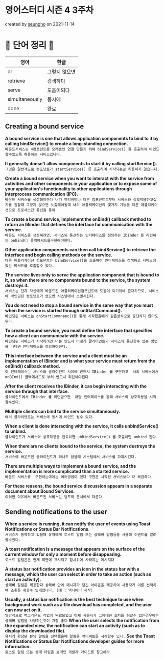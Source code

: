 # 영어스터디 시즌 4 3주차

created by [seungho](https://github.com/devaspirant0510) on 2021-11-14

# 📗 단어 정리 📘

|영어|한글|
|---|---|
|or|그렇지 않으면|
|retrieve|검색하다|
|serve|도움이되다|
|simultaneously|동시에|
|done|완료|

## Creating a bound service
__A bound service is one that allows application components to bind to it by calling bindService() 
to create a long-standing connection.__    
`바운드서비스는 4컴포넌트를 오래동안 연결 만들기 위해 bindService() 를 호출하여 바인드 할수있도록 허용하는 서비스입니다.`


__It generally doesn't allow components to start it by calling startService().__  
`그것은 일반적으로 컴포넌트가 startService() 를 호출하여 시작되는걸 허용하지 않습니다.`

__Create a bound service when you want to interact with the service from activities and
other components in your application or to expose some of your application's functionality
to other applications through interprocess communication (IPC).__   
`바운드 서비스를 생성해야한다 너가 액티비티나 다른 컴포넌트로부터 서비스와 상호작용하고싶기를 원할때 그렇지 않으면
노출해야될때 너의 애플릐케이션의 몇가지 기능을 다른 애플리케이션으로 프로세스간 통신을 통해`

__To create a bound service, implement the onBind() callback method to return an IBinder
that defines the interface for communication with the service.__   
`바운드 서비스를 생성하려면, 서비스와 통신하는 인터페이스를 정의하는 Ibinder 를 리턴하는 onBind() 콜백메서드를구현해야한다.`

__Other application components can then call bindService() to retrieve the interface and
begin calling methods on the service.__  
`다른 애플리케이션 컴포넌트는 bindService()를 호출하여 인터페이스를 검색하고 서비스에 있는 메서드를 호출할수 있다.`

__The service lives only to serve the application component that is bound to it, so when there
are no components bound to the service, the system destroys it.__   
`서비스는 단지 자신에게 바운드된 애플리케이션컴포넌트에 도움이 되기위해 존재하므로, 서비스에 바인딩된 컴포넌트가 없으면
시스템에서 소멸시킨다.`

__You do not need to stop a bound service in the same way that you must when the service is
started through onStartCommand().__  
`바인딩된 서비스는 onStartCommnanc()를 통해 시작했을때와 같은방식으로 중단하지 않아도 된다. `

__To create a bound service, you must define the interface that specifies how a client can
communicate with the service.__   
`바인딩된 서비스가 시작하려면 너는 반드시 어떻게 클라이언트가 서비스와 통신할수 있는 방법을 나타낸 인터페이스를 정의해야한다.`

__This interface between the service and a client must be an implementation of IBinder and
is what your service must return from the onBind() callback method.__   
`이 인테페이스는 서비스와 클라이언트 사이에 반드시 IBinder 를 구현하고 
너의 서비스에서 onBInd() 콜백메서드로 부터 반드시 리턴해야된다.`

__After the client receives the IBinder, it can begin interacting with the service through
that interface.__  
`클라이언트에서 IBinder 를 리턴받으면  해당 인터페이스를 통해 서비스와 상호작용을 시작할수있다.`

__Multiple clients can bind to the service simultaneously.__  
`여러 클라이언트는 서비스에 동시에 바인드 될수 있다.`

__When a client is done interacting with the service, it calls unbindService() to unbind.__   
`클라이언트가 서비스와 상호작용을 완료하면 ubBindService() 를 호출하먄 unbind 된다.`

__When there are no clients bound to the service, the system destroys the service.__  
`서비스에 바운드된 클라이언트가 하나도 없을때 시스템에서 서비스를 파괴시킨다.`

__There are multiple ways to implement a bound service, and the implementation is more
complicated than a started service.__   
`바운드 서비스를  구현하는데에는 여러방법이 있다 구현은 시작된 서비스보다 더 복잡하다. `

__For these reasons, the bound service discussion appears in a separate document about Bound Services.__  
`이러한 이유에서 바운드된 서비스는 별도의 문서에서 다룬다.`


## Sending notifications to the user
__When a service is running, it can notify the user of events using Toast Notifications or 
Status Bar Notifications.__    
`서비스가 동작하고 있을때 유저에게 토스트 알림 또는 상태바 알림등을 사용해 이벤트를 알려줄수있다. `

__A toast notification is a message that appears on the surface of the current window for only a
moment before disappearing.__    
`토스트 알림은은 현재 화면에 표시되고 잠시뒤에 사라지는 메시지다 `

__A status bar notification provides an icon in the status bar with a message, which the user 
can select in order to take an action (such as start an activity).__    
`상태바 알림은 제공한다 상태바 안에 메시지가 담긴 아이콘을 제공하여 사용자가 이를 선택하여 조취를 취할수 있게합니다.
(예 : 액티비티 시작)`

__Usually, a status bar notification is the best technique to use when background work such as a 
file download has completed, and the user can now act on it.__   
`일반적으로 백그라운드 작업이 완료되었고 이제 사용자가 그에대한 조치를 취할수 있는경우에는
상태바 알림을 사용하는것이 가장 좋다`
__When the user selects the notification from the expanded view, the notification can start
an activity (such as to display the downloaded file).__  
`유저가 확장된 뷰의 알림을 선택했을때 알림은 액티비트를 시작할수 있다.`
__See the Toast Notifications or Status Bar Notifications developer guides for more information.__  
`토스트 알림 또는 상태 아림을 보려면 개발자 가이드를 참고하라 `

